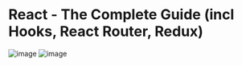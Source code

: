 # React - The Complete Guide (incl Hooks, React Router, Redux)
![image](https://user-images.githubusercontent.com/109369193/187688152-ca40ba6e-eaee-4e66-86e8-231ce293408f.png)
![image](https://user-images.githubusercontent.com/109369193/188750641-27731487-f743-4b4d-ac81-0a63d3724920.png)
